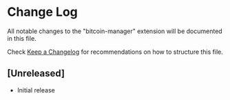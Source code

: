 # Change Log

All notable changes to the "bitcoin-manager" extension will be documented in this file.

Check [Keep a Changelog](http://keepachangelog.com/) for recommendations on how to structure this file.

## [Unreleased]

- Initial release